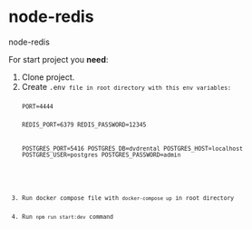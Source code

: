 # node-redis
node-redis

For start project you <b>need</b>:
<ol>
 <li>Clone project.</li>
 <li>Create <code>.env<code/> file in root directory with this env variables: 
 <pre>PORT=4444

REDIS_PORT=6379
REDIS_PASSWORD=12345

POSTGRES_PORT=5416
POSTGRES_DB=dvdrental
POSTGRES_HOST=localhost
POSTGRES_USER=postgres
POSTGRES_PASSWORD=admin
</pre>
 </li>
 <li>Run docker compose file with <code>docker-compose up</code> in root directory</li>
 <li>Run <code>npm run start:dev</code> command</li>
</ol>
